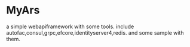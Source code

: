 # MyArs
a simple webapiframework with some tools.
include autofac,consul,grpc,efcore,identityserver4,redis.
and some sample with them.
